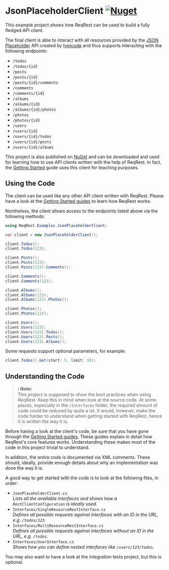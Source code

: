 # JsonPlaceholderClient [![Nuget](https://img.shields.io/nuget/v/ReqRest.Examples.JsonPlaceholderClient)](https://www.nuget.org/packages/ReqRest.Examples.JsonPlaceholderClient)

This example project shows how ReqRest can be used to build a fully fledged API client.

The final client is able to interact with all resources provided by the [JSON Placeholder](https://jsonplaceholder.typicode.com/)
API created by [typicode](https://github.com/typicode) and thus supports interacting with the following
endpoints:

* `/todos`
* `/todos/{id}`
* `/posts`
* `/posts/{id}`
* `/posts/{id}/comments`
* `/comments`
* `/comments/{id}`
* `/albums`
* `/albums/{id}`
* `/albums/{id}/photos`
* `/photos`
* `/photos/{id}`
* `/users`
* `/users/{id}`
* `/users/{id}/todos`
* `/users/{id}/posts`
* `/users/{id}/albums`

This project is also published on [NuGet](https://www.nuget.org/packages/ReqRest.Examples.JsonPlaceholderClient)
and can be downloaded and used for learning how to use API clients written with the help of ReqRest.
In fact, the [Getting Started](https://reqrest.github.io/articles/getting-started) guide uses this
client for teaching purposes.


## Using the Code

The client can be used like any other API client written with ReqRest. Please have a look at the
[Getting Started guides](https://reqrest.github.io/articles/getting-started) to learn how ReqRest
works.

Nontheless, the client allows access to the endpoints listed above via the following methods:

```csharp
using ReqRest.Examples.JsonPlaceholderClient;

var client = new JsonPlaceholderClient();

client.Todos();
client.Todos(123);

client.Posts();
client.Posts(123);
client.Posts(123).Comments();

client.Comments();
client.Comments(123);

client.Albums();
client.Albums(123);
client.Albums(123).Photos();

client.Photos();
client.Photos(123);

client.Users();
client.Users(123);
client.Users(123).Todos();
client.Users(123).Posts();
client.Users(123).Albums();
```

Some requests support optional parameters, for example:

```csharp
client.Todos().Get(start: 5, limit: 20);
```


## Understanding the Code

> :information_source: **Note:** <br/>
> This project is supposed to show the best practices when using ReqRest. Keep this in mind when
> look at the source code. At some places, especially in the `/Interfaces` folder, the required
> amount of code could be reduced by quite a lot.
> It would, however, make the code harder to understand when getting started with ReqRest, 
> hence it is written the way it is.

Before having a look at the client's code, be sure that you have gone through the [Getting Started guides](https://reqrest.github.io/articles/getting-started).
These guides explain in detail how ReqRest's core features works. Understanding these makes most
of the code in this project trivial to understand.

In addition, the entire code is documented via XML comments. These should, ideally, provide enough
details about why an implementation was done the way it is.

A good way to get started with the code is to look at the following files, in order:

* `JsonPlaceholderClient.cs` <br/>
  _Lists all the available interfaces and shows how a `RestClientConfiguration` is ideally used._
* `Interfaces/SingleResourceRestInterface.cs` <br/>
  _Defines all possible requests against interfaces with an ID in the URL, e.g. `/todos/123`._
* `Interfaces/MultiResourceRestInterface.cs` <br/>
  _Defines all possible requests against interfaces without an ID in the URL, e.g. `/todos`._
* `Interfaces/UserInterface.cs` <br/>
  _Shows how you can define nested interfaces like `/users/123/todos`._

You may also want to have a look at the integration tests project, but this is optional.
